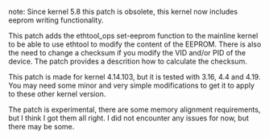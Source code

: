 note: Since kernel 5.8 this patch is obsolete, this kernel now includes eeprom
      writing functionality.

This patch adds the ethtool_ops set-eeprom function to the mainline kernel to be
able to use ethtool to modify the content of the EEPROM. There is also the need
to change a checksum if you modify the VID and/or PID of the device. The patch
provides a descrition how to calculate the checksum.

This patch is made for kernel 4.14.103, but it is tested with 3.16, 4.4 and
4.19. You may need some minor and very simple modifications to get it to apply
to these other kernel version.

The patch is experimental, there are some memory alignment requirements, but I
think I got them all right. I did not encounter any issues for now, but there
may be some.
